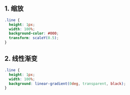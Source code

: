 ## 1. 缩放
```css
.line {
  height: 1px;
  width: 100%;
  background-color: #000;
  transform: scaleY(0.5);
}

```
## 2. 线性渐变
```css
.line {
  height: 1px;
  width: 100%;
  background: linear-gradient(0deg, transparent, black);
}

```